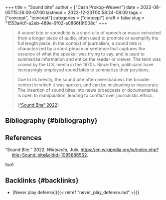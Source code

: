 +++
title = "Sound bite"
author = ["Cash Prokop-Weaver"]
date = 2022-08-05T15:26:00-07:00
lastmod = 2023-12-23T00:58:24-08:00
tags = ["concept", "concept"]
categories = ["concept"]
draft = false
slug = "1553a4d1-a2eb-489e-9f02-a0866f8f008c"
+++

> A sound bite or soundbite is a short clip of speech or music extracted from a longer piece of audio, often used to promote or exemplify the full length piece. In the context of journalism, a sound bite is characterized by a short phrase or sentence that captures the essence of what the speaker was trying to say, and is used to summarize information and entice the reader or viewer. The term was coined by the U.S. media in the 1970s. Since then, politicians have increasingly employed sound bites to summarize their positions.
>
> Due to its brevity, the sound bite often overshadows the broader context in which it was spoken, and can be misleading or inaccurate. The insertion of sound bites into news broadcasts or documentaries is open to manipulation, leading to conflict over journalistic ethics.
>
> (<a href="#citeproc_bib_item_1">“Sound Bite” 2022</a>)


## Bibliography {#bibliography}

## References

<style>.csl-entry{text-indent: -1.5em; margin-left: 1.5em;}</style><div class="csl-bib-body">
  <div class="csl-entry"><a id="citeproc_bib_item_1"></a>“Sound Bite.” 2022. <i>Wikipedia</i>, July. <a href="https://en.wikipedia.org/w/index.php?title=Sound_bite&oldid=1095886562">https://en.wikipedia.org/w/index.php?title=Sound_bite&#38;oldid=1095886562</a>.</div>
</div>

foo1


## Backlinks {#backlinks}

-   [Never play defense]({{< relref "never_play_defense.md" >}})
